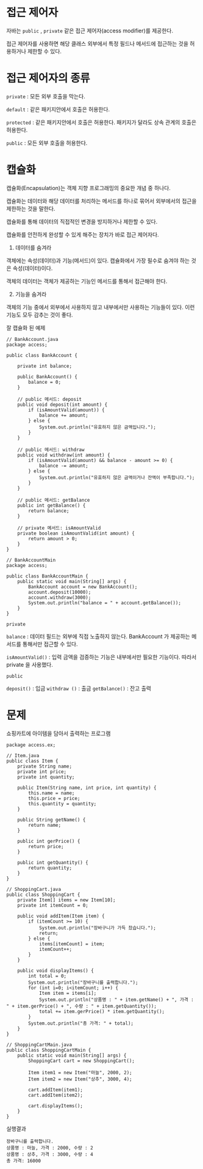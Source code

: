 # 접근 제어자
자바는 `public` , `private` 같은 접근 제어자(access modifier)를 제공한다. 

접근 제어자를 사용하면 해당 클래스 외부에서 특정 필드나 메서드에 접근하는 것을 허용하거나 제한할 수 있다.

# 접근 제어자의 종류
`private` : 모든 외부 호출을 막는다.

`default` : 같은 패키지안에서 호출은 허용한다.

`protected` : 같은 패키지안에서 호출은 허용한다. 패키지가 달라도 상속 관계의 호출은 허용한다.

`public` : 모든 외부 호출을 허용한다.

# 캡슐화
캡슐화(Encapsulation)는 객체 지향 프로그래밍의 중요한 개념 중 하나다. 

캡슐화는 데이터와 해당 데이터를 처리하는 메서드를 하나로 묶어서 외부에서의 접근을 제한하는 것을 말한다. 

캡슐화를 통해 데이터의 직접적인 변경을 방지하거나 제한할 수 있다.

캡슐화를 안전하게 완성할 수 있게 해주는 장치가 바로 접근 제어자다.

1. 데이터를 숨겨라

객체에는 속성(데이터)과 기능(메서드)이 있다. 캡슐화에서 가장 필수로 숨겨야 하는 것은 속성(데이터)이다.

객체의 데이터는 객체가 제공하는 기능인 메서드를 통해서 접근해야 한다.

2. 기능을 숨겨라

객체의 기능 중에서 외부에서 사용하지 않고 내부에서만 사용하는 기능들이 있다. 이런 기능도 모두 감추는 것이 좋다.

잘 캡슐화 된 예제
```
// BankAccount.java
package access;

public class BankAccount {

    private int balance;

    public BankAccount() {
        balance = 0;
    }

    // public 메서드: deposit
    public void deposit(int amount) {
        if (isAmountValid(amount)) {
            balance += amount;
        } else {
            System.out.println("유효하지 않은 금액입니다.");
        }
    }

    // public 메서드: withdraw
    public void withdraw(int amount) {
        if (isAmountValid(amount) && balance - amount >= 0) {
            balance -= amount;
        } else {
            System.out.println("유효하지 않은 금액이거나 잔액이 부족합니다.");
        }
    }

    // public 메서드: getBalance
    public int getBalance() {
        return balance;
    }

    // private 메서드: isAmountValid
    private boolean isAmountValid(int amount) {
        return amount > 0;
    }
}

// BankAccountMain
package access;

public class BankAccountMain {
    public static void main(String[] args) {
        BankAccount account = new BankAccount();
        account.deposit(10000);
        account.withdraw(3000);
        System.out.println("balance = " + account.getBalance());
    }
}
```
`private`

`balance` : 데이터 필드는 외부에 직접 노출하지 않는다. BankAccount 가 제공하는 메서드를 통해서만 접근할 수 있다.

`isAmountValid()` : 입력 금액을 검증하는 기능은 내부에서만 필요한 기능이다. 따라서 private 을 사용했다.

`public`
   
`deposit()` : 입금
`withdraw ()` : 출금
`getBalance()` : 잔고 출력

# 문제
쇼핑카트에 아이템을 담아서 출력하는 프로그램
```
package access.ex;

// Item.java
public class Item {
    private String name;
    private int price;
    private int quantity;

    public Item(String name, int price, int quantity) {
        this.name = name;
        this.price = price;
        this.quantity = quantity;
    }

    public String getName() {
        return name;
    }

    public int gerPrice() {
        return price;
    }

    public int getQuantity() {
        return quantity;
    }
}

// ShoppingCart.java
public class ShoppingCart {
    private Item[] items = new Item[10];
    private int itemCount = 0;

    public void addItem(Item item) {
        if (itemCount >= 10) {
            System.out.println("장바구니가 가득 찼습니다.");
            return;
        } else {
            items[itemCount] = item;
            itemCount++;
        }
    }

    public void displayItems() {
        int total = 0;
        System.out.println("장바구니를 출력합니다.");
        for (int i=0; i<itemCount; i++) {
            Item item = items[i];
            System.out.println("상품명 : " + item.getName() + ", 가격 : " + item.gerPrice() + ", 수량 : " + item.getQuantity());
            total += item.gerPrice() * item.getQuantity();
        }
        System.out.println("총 가격: " + total);
    }
}

// ShoppingCartMain.java
public class ShoppingCartMain {
    public static void main(String[] args) {
        ShoppingCart cart = new ShoppingCart();

        Item item1 = new Item("마늘", 2000, 2);
        Item item2 = new Item("상추", 3000, 4);

        cart.addItem(item1);
        cart.addItem(item2);

        cart.displayItems();
    }
}
```
실행결과
```
장바구니를 출력합니다.
상품명 : 마늘, 가격 : 2000, 수량 : 2
상품명 : 상추, 가격 : 3000, 수량 : 4
총 가격: 16000
```
